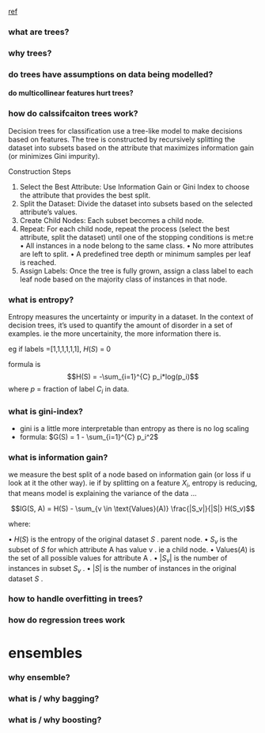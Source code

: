 [ref](https://chatgpt.com/share/66f08d5f-70f4-800c-af98-80686868fa54)
### what are trees?
### why trees?

### do trees have assumptions on data being modelled?
#### do multicollinear features hurt trees?

### how do calssifcaiton trees work?
Decision trees for classification use a tree-like model to make decisions based on features. The tree is constructed by recursively splitting the dataset into subsets based on the attribute that maximizes information gain (or minimizes Gini impurity).

Construction Steps

1.	Select the Best Attribute: Use Information Gain or Gini Index to choose the attribute that provides the best split.
2.	Split the Dataset: Divide the dataset into subsets based on the selected attribute’s values.
3.	Create Child Nodes: Each subset becomes a child node.
4.	Repeat: For each child node, repeat the process (select the best attribute, split the dataset) until one of the stopping conditions is met:re
	•	All instances in a node belong to the same class.
	•	No more attributes are left to split.
	•	A predefined tree depth or minimum samples per leaf is reached.
5.	Assign Labels: Once the tree is fully grown, assign a class label to each leaf node based on the majority class of instances in that node.

### what is entropy?
Entropy measures the uncertainty or impurity in a dataset. In the context of decision trees, it’s used to quantify the amount of disorder in a set of examples. ie the more uncertainity, the more information there is.

eg if labels =[1,1,1,1,1,1], $H(S)$ = 0

formula is $$H(S) = -\sum_{i=1}^{C} p_i*log(p_i)$$ where $p$ = fraction of label $C_i$ in data.


### what is gini-index?

- gini is a little more interpretable than entropy as there is no log scaling
- formula:  $G(S) = 1 - \sum_{i=1}^{C} p_i^2$ 

### what is information gain?

we measure the best split of a node based on information gain (or loss if u look at it the other way). ie if by splitting on a feature $X_i$, entropy is reducing, that means model is explaining the variance of the data ...

$$IG(S, A) = H(S) - \sum_{v \in \text{Values}(A)} \frac{|S_v|}{|S|} H(S_v)$$

where:

•	 $H(S)$  is the entropy of the original dataset  $S$ . parent node.
•	 $S_v$  is the subset of  $S$  for which attribute  A  has value  v . ie a child node.
•	 $\text{Values}(A)$  is the set of all possible values for attribute  A .
•	 $|S_v|$  is the number of instances in subset  $S_v$ .
•	 $|S|$  is the number of instances in the original dataset  $S$ .

### how to handle overfitting in trees?



### how do regression trees work


# ensembles

### why ensemble?
### what is / why bagging?
### what is / why boosting?